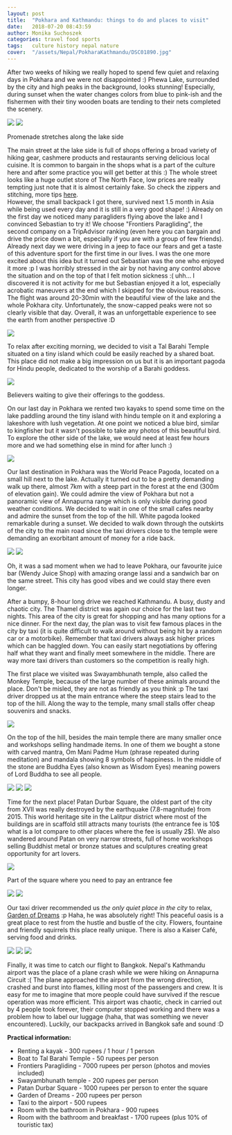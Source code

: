 ```yaml
---
layout: post
title:  "Pokhara and Kathmandu: things to do and places to visit"
date:   2018-07-20 08:43:59
author: Monika Suchoszek
categories: travel food sports
tags:	culture history nepal nature
cover:  "/assets/Nepal/PokharaKathmandu/DSC01890.jpg"
---
```


After two weeks of hiking we really hoped to spend few quiet and relaxing days in Pokhara and we were not 
disappointed :) Phewa Lake, surrounded by the city and high peaks in the background, looks stunning! Especially, 
during sunset when the water changes colors from blue to pink-ish and the fishermen with their tiny wooden 
boats are tending to their nets completed the scenery.

<img src="/assets/Nepal/PokharaKathmandu/DSC01890.jpg" />
<img src="/assets/Nepal/PokharaKathmandu/IMG_20180318_175312640_HDR.jpg">
<p class="caption">Promenade stretches along the lake side</p>

The main street at the lake side is full of shops offering a broad variety of hiking gear, cashmere products 
and restaurants serving delicious local cuisine. It is common to bargain in the shops what is a part of the 
culture here and after some practice you will get better at this :) The whole street looks like a huge outlet 
store of The North Face, low prices are really tempting just note that it is almost certainly fake. So check 
the zippers and stitching, more tips <a href="https://www.himalayanwonders.com/blog/6-tips-buying-cheap-trekking-gear-kathmandu.html">here</a>.  
However, the small backpack I got there, survived next 1.5 month in Asia while being used every day and it is 
still in a very good shape! :) Already on the first day we noticed many paragliders flying above the lake and 
I convinced Sebastian to try it! We choose  "Frontiers Paragliding", the second company on a TripAdvisor ranking 
(even here you can bargain and drive the price down a bit, especially if you are with a group of few friends). 
Already next day we were driving in a jeep to face our fears and get a taste of this adventure sport for the 
first time in our lives. I was the one more excited about this idea but it turned out Sebastian was the one who 
enjoyed it more :p I was horribly stressed in the air by not having any control above the situation and on the 
top of that I felt motion sickness :( uhh... I discovered it is not activity for me but Sebastian enjoyed it a 
lot, especially acrobatic maneuvers at the end which I skipped for the obvious reasons. The flight was around 
20-30min with the beautiful view of the lake and the whole Pokhara city. Unfortunately, the snow-capped peaks 
were not so clearly visible that day. Overall, it was an unforgettable experience to see the earth from another 
perspective :D

<img src="/assets/Nepal/PokharaKathmandu/G0034109.jpg" />

To relax after exciting morning, we decided to visit a Tal Barahi Temple situated on a tiny island which could 
be easily reached by a shared boat. This place did not make a big impression on us but it is an important pagoda 
for Hindu people, dedicated to the worship of a Barahi goddess.

<img src="/assets/Nepal/PokharaKathmandu/DSC01893.jpg" />
<p class="caption">Believers waiting to give their offerings to the goddess.</p>

On our last day in Pokhara we rented two kayaks to spend some time on the lake paddling around the tiny 
island with hindu temple on it and exploring a lakeshore with lush vegetation. At one point we noticed a 
blue bird, similar to kingfisher but it wasn't possible to take any photos of this beautiful bird. To explore 
the other side of the lake, we would need at least few hours more and we had something else in mind for after
lunch :)

<img src="/assets/Nepal/PokharaKathmandu/GOPR7781.jpg" />

Our last destination in Pokhara was the World Peace Pagoda, located on a small hill next to the lake. Actually it turned
out to be a pretty demanding walk up there, almost 7km with a steep part in the forest at the end (300m of elevation
gain). We could admire the view of Pokhara but not a panoramic view of Annapurna range which is only visible during
good weather conditions. We decided to wait in one of the small cafes nearby and admire the sunset from the top of
the hill. White pagoda looked remarkable during a sunset. We decided to walk down through the outskirts of the 
city to the main road since the taxi drivers close to the temple were demanding an exorbitant amount of money for
a ride back.

<img src="/assets/Nepal/PokharaKathmandu/DSC01924.1.jpg">
<img src="/assets/Nepal/PokharaKathmandu/DSC01922.jpg">

Oh, it was a sad moment when we had to leave Pokhara, our favourite juice bar (Wendy Juice Shop) with amazing 
orange lassi and a sandwich bar on the same street. This city has good vibes and we could stay there even longer.

After a bumpy, 8-hour long drive we reached Kathmandu. A busy, dusty and chaotic city. The Thamel district was again 
our choice for the last two nights. This area of the city is great for shopping and has many options for a 
nice dinner. For the next day, the plan was to visit few famous places in the city by taxi (it is quite difficult 
to walk around without being hit by a random car or a motorbike). Remember that taxi drivers always ask higher 
prices which can be haggled down. You can easily start negotiations by offering half what they want and finally meet 
somewhere in the middle. There are way more taxi drivers than customers so the competition is really high. 

The first place we visited was Swayambhunath temple, also called the Monkey Temple, because of the large number of 
these animals around the place. 
Don't be misled, they are not as friendly as you think :p The taxi driver dropped us at the main entrance where the 
steep stairs lead  to the top of the hill. Along the way to the temple, many small stalls offer cheap souvenirs 
and snacks.

<img src="/assets/Nepal/PokharaKathmandu/DSC01944.jpg">

On the top of the hill, besides the main temple there are many smaller once and workshops selling handmade items. 
In one of them we bought a stone with carved mantra, Om Mani Padme Hum (phrase repeated during meditation) and 
mandala showing 8 symbols of happiness. In the middle of the stone are Buddha Eyes (also known as Wisdom Eyes) 
meaning powers of Lord Buddha to see all people.

<img src="/assets/Nepal/PokharaKathmandu/IMG_20180322_164116395_HDR1.jpg">
<img src="/assets/Nepal/PokharaKathmandu/DSC01958.jpg">
<img src="/assets/Nepal/PokharaKathmandu/DSC01970.jpg">

Time for the next place! Patan Durbar Square, the oldest part of the city from XVII was really destroyed by the 
earthquake (7.8-magnitude) from 2015. This world heritage site in the Lalitpur district where most of the buildings 
are in scaffold still attracts many tourists (the entrance fee is 10$ what is a lot compare to other places where 
the fee is usually 2$). We also wandered around Patan on very narrow streets, full of home workshops selling 
Buddhist metal or bronze statues and sculptures creating great opportunity for art lovers.

<img src="/assets/Nepal/PokharaKathmandu/DSC01983.jpg">
<p class="caption">Part of the square where you need to pay an entrance fee</p>

<img src="/assets/Nepal/PokharaKathmandu/DSC01979.jpg">
<img src="/assets/Nepal/PokharaKathmandu/DSC01987.jpg">

Our taxi driver recommended us *the only quiet place in the city* to relax, 
<a href="http://www.gardenofdreams.org.np/">Garden of Dreams</a> :p Haha, he was absolutely right! This peaceful 
oasis is a great place to rest from the hustle and bustle of the city. Flowers, fountaine and friendly squirrels 
this place really unique. There is also a Kaiser Café, serving food and drinks.

<img src="/assets/Nepal/PokharaKathmandu/DSC01989.jpg">

<img src="/assets/Nepal/PokharaKathmandu/DSC02005.jpg">
<img src="/assets/Nepal/PokharaKathmandu/DSC01993.jpg">

Finally, it was time to catch our flight to Bangkok. Nepal's Kathmandu airport was the place of a plane crash 
while we were hiking on Annapurna Circuit :( The plane approached the airport from the wrong direction, crashed 
and burst into flames, killing most of the passengers and crew. It is easy for me to imagine that more people 
could have survived if the rescue operation was more efficient. This airport was chaotic, check in carried out 
by 4 people took forever, their computer stopped working and there was a problem how to label our luggage (haha, 
that was something we never encountered). Luckily, our backpacks arrived in Bangkok safe and sound :D


__Practical information:__
  * Renting a kayak - 300 rupees / 1 hour / 1 person
  * Boat to Tal Barahi Temple - 50 rupees per person
  * Frontiers Paragliding - 7000 rupees per person (photos and movies included)
  * Swayambhunath temple - 200 rupees per person
  * Patan Durbar Square - 1000 rupees per person to enter the square
  * Garden of Dreams - 200 rupees per person
  * Taxi to the airport - 500 rupees
  * Room with the bathroom in Pokhara - 900 rupees
  * Room with the bathroom and breakfast - 1700 rupees (plus 10% of touristic tax)
